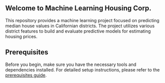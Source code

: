## Welcome to Machine Learning Housing Corp.

This repository provides a machine learning project focused on predicting median house values in Californian districts. The project utilizes various district features to build and evaluate predictive models for estimating housing prices.

## Prerequisites

Before you begin, make sure you have the necessary tools and dependencies installed. For detailed setup instructions, please refer to the [prerequisites guide](docs/prerequisites.md).
